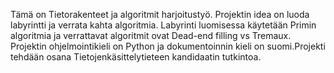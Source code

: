 
Tämä on Tietorakenteet ja algoritmit harjoitustyö. Projektin idea on luoda labyrintti ja verrata kahta algoritmia.
Labyrinti luomisessa käytetään Primin algoritmia ja verrattavat algoritmit ovat Dead-end filling vs Tremaux.
Projektin ohjelmointikieli on Python ja dokumentoinnin kieli on suomi.Projekti tehdään osana Tietojenkäsittelytieteen kandidaatin tutkintoa.
   
